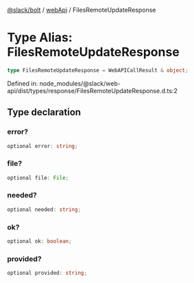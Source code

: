 [@slack/bolt](../../../../index.md) / [webApi](../index.md) / FilesRemoteUpdateResponse

# Type Alias: FilesRemoteUpdateResponse

```ts
type FilesRemoteUpdateResponse = WebAPICallResult & object;
```

Defined in: node\_modules/@slack/web-api/dist/types/response/FilesRemoteUpdateResponse.d.ts:2

## Type declaration

### error?

```ts
optional error: string;
```

### file?

```ts
optional file: File;
```

### needed?

```ts
optional needed: string;
```

### ok?

```ts
optional ok: boolean;
```

### provided?

```ts
optional provided: string;
```
